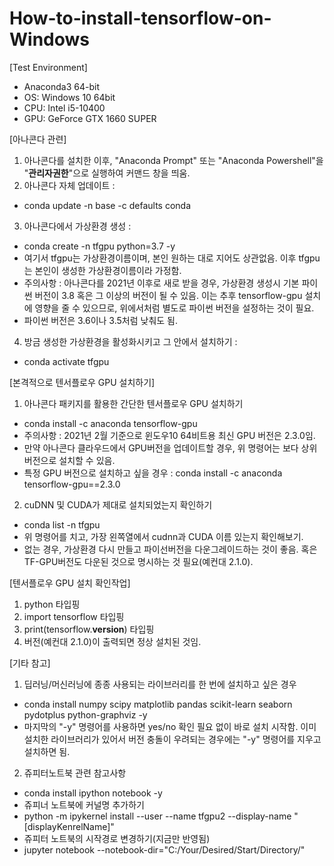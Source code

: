 # How-to-install-tensorflow-on-Windows

[Test Environment]
* Anaconda3 64-bit
* OS: Windows 10 64bit
* CPU: Intel i5-10400
* GPU: GeForce GTX 1660 SUPER

[아나콘다 관련]
1. 아나콘다를 설치한 이후, "Anaconda Prompt" 또는 "Anaconda Powershell"을 "**관리자권한**"으로 실행하여 커맨드 창을 띄움.
2. 아나콘다 자체 업데이트 : 
* conda update -n base -c defaults conda
3. 아나콘다에서 가상환경 생성 : 
* conda create -n tfgpu python=3.7 -y
* 여기서 tfgpu는 가상환경이름이며, 본인 원하는 대로 지어도 상관없음. 이후 tfgpu는 본인이 생성한 가상환경이름이라 가정함.
* 주의사항 : 아나콘다를 2021년 이후로 새로 받을 경우, 가상환경 생성시 기본 파이썬 버전이 3.8 혹은 그 이상의 버전이 될 수 있음. 이는 추후 tensorflow-gpu 설치에 영향을 줄 수 있으므로, 위에서처럼 별도로 파이썬 버전을 설정하는 것이 필요.
* 파이썬 버전은 3.6이나 3.5처럼 낮춰도 됨.
4. 방금 생성한 가상환경을 활성화시키고 그 안에서 설치하기 :
* conda activate tfgpu

[본격적으로 텐서플로우 GPU 설치하기]
1. 아나콘다 패키지를 활용한 간단한 텐서플로우 GPU 설치하기
* conda install -c anaconda tensorflow-gpu
* 주의사항 : 2021년 2월 기준으로 윈도우10 64비트용 최신 GPU 버전은 2.3.0임. 
* 만약 아나콘다 클라우드에서 GPU버전을 업데이트할 경우, 위 명령어는 보다 상위버전으로 설치할 수 있음.
* 특정 GPU 버전으로 설치하고 싶을 경우 : conda install -c anaconda tensorflow-gpu==2.3.0
2. cuDNN 및 CUDA가 제대로 설치되었는지 확인하기
* conda list -n tfgpu
* 위 명령어를 치고, 가장 왼쪽열에서 cudnn과 CUDA 이름 있는지 확인해보기.
* 없는 경우, 가상환경 다시 만들고 파이선버전을 다운그레이드하는 것이 좋음. 혹은 TF-GPU버전도 다운된 것으로 명시하는 것 필요(예컨대 2.1.0). 

[텐서플로우 GPU 설치 확인작업]
1. python 타입핑
2. import tensorflow 타입핑
3. print(tensorflow.__version__) 타입핑
4. 버전(예컨대 2.1.0)이 출력되면 정상 설치된 것임.


[기타 참고]
1. 딥러닝/머신러닝에 종종 사용되는 라이브러리를 한 번에 설치하고 싶은 경우
* conda install numpy scipy matplotlib pandas scikit-learn seaborn pydotplus python-graphviz -y
* 마지막의 "-y" 명령어를 사용하면 yes/no 확인 필요 없이 바로 설치 시작함. 이미 설치한 라이브러리가 있어서 버전 충돌이 우려되는 경우에는 "-y" 명령어를 지우고 설치하면 됨.
2. 쥬피터노트북 관련 참고사항
* conda install ipython notebook -y
* 쥬피너 노트북에 커널명 추가하기
* python -m ipykernel install --user --name tfgpu2 --display-name "[displayKenrelName]"
* 쥬피터 노트북의 시작경로 변경하기(지금만 반영됨)
* jupyter notebook --notebook-dir="C:/Your/Desired/Start/Directory/"
